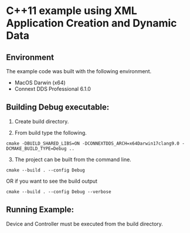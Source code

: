 # C++11 example using XML Application Creation and Dynamic Data

## Environment
The example code was built with the following environment.

* MacOS Darwin (x64)
* Connext DDS Professional 6.1.0 

## Building Debug executable:

1. Create build directory. 

2. From build type the following.

`cmake -DBUILD_SHARED_LIBS=ON -DCONNEXTDDS_ARCH=x64Darwin17clang9.0 -DCMAKE_BUILD_TYPE=Debug ..`

3. The project can be built from the command line.

`cmake --build . --config Debug`

OR if you want to see the build output

`cmake --build . --config Debug --verbose`

## Running Example:
Device and Controller must be executed from the build directory.
